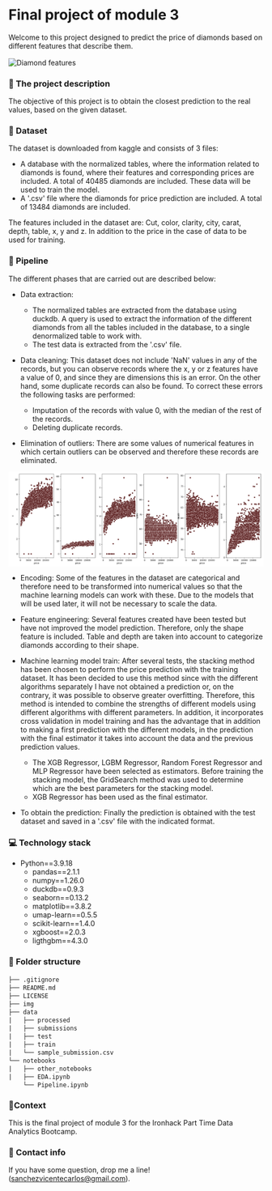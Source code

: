 # Final project of module 3
Welcome to this project designed to predict the price of diamonds based on different features that describe them.


<img src="./img/diamond.PNG" alt="Diamond features" width="800" align="center">


### 🎯 The project description
The objective of this project is to obtain the closest prediction to the real values, based on the given dataset. 


### 📑 Dataset
The dataset is downloaded from kaggle and consists of 3 files:
- A database with the normalized tables, where the information related to diamonds is found, where their features and corresponding prices are included. A total of 40485 diamonds are included. These data will be used to train the model.
- A '.csv' file where the diamonds for price prediction are included. A total of 13484 diamonds are included.

The features included in the dataset are:
Cut, color, clarity, city, carat, depth, table, x, y and z. In addition to the price in the case of data to be used for training.


### 🚀 Pipeline
The different phases that are carried out are described below: 
- Data extraction:
    - The normalized tables are extracted from the database using duckdb. A query is used to extract the information of the different diamonds from all the tables included in the database, to a single denormalized table to work with.
    - The test data is extracted from the '.csv' file.
    
- Data cleaning:
This dataset does not include 'NaN' values in any of the records, but you can observe records where the x, y or z features have a value of 0, and since they are dimensions this is an error. On the other hand, some duplicate records can also be found. To correct these errors the following tasks are performed:
    - Imputation of the records with value 0, with the median of the rest of the records.
    - Deleting duplicate records.

- Elimination of outliers:
There are some values of numerical features in which certain outliers can be observed and therefore these records are eliminated.

<img src="./img/outliers.PNG" alt="Distribution of numerical features" width="800" align="center">

- Encoding:
Some of the features in the dataset are categorical and therefore need to be transformed into numerical values so that the machine learning models can work with these. Due to the models that will be used later, it will not be necessary to scale the data.

- Feature engineering:
Several features created have been tested but have not improved the model prediction. Therefore, only the shape feature is included. Table and depth are taken into account to categorize diamonds according to their shape. 

- Machine learning model train:
After several tests, the stacking method has been chosen to perform the price prediction with the training dataset. It has been decided to use this method since with the different algorithms separately I have not obtained a prediction or, on the contrary, it was possible to observe greater overfitting. 
Therefore, this method is intended to combine the strengths of different models using different algorithms with different parameters. In addition, it incorporates cross validation in model training and has the advantage that in addition to making a first prediction with the different models, in the prediction with the final estimator it takes into account the data and the previous prediction values.
    - The XGB Regressor, LGBM Regressor, Random Forest Regressor and MLP Regressor have been selected as estimators. Before training the stacking model, the GridSearch method was used to determine which are the best parameters for the stacking model. 
    - XGB Regressor has been used as the final estimator.

- To obtain the prediction:
Finally the prediction is obtained with the test dataset and saved in a '.csv' file with the indicated format.
    

### 💻 Technology stack
- Python==3.9.18
  - pandas==2.1.1
  - numpy==1.26.0
  - duckdb==0.9.3
  - seaborn==0.13.2
  - matplotlib==3.8.2
  - umap-learn==0.5.5
  - scikit-learn==1.4.0
  - xgboost==2.0.3
  - ligthgbm==4.3.0

### 📁 Folder structure
    ├── .gitignore
    ├── README.md
    ├── LICENSE
    ├── img
    ├── data
    |   ├── processed
    |   ├── submissions
    |   ├── test
    |   ├── train
    |   └── sample_submission.csv
    └── notebooks
    |   ├── other_notebooks
    |   ├── EDA.ipynb
        └── Pipeline.ipynb

### 👀Context
This is the final project of module 3 for the Ironhack Part Time Data Analytics Bootcamp. 

### 📨 Contact info
If you have some question, drop me a line! (sanchezvicentecarlos@gmail.com).